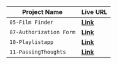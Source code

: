 | Project Name | Live URL |
| --- | --- |
| `05-Film Finder` | **[Link](https://keithrussel.github.io/Frontend-Engineering-Path/JavascriptnReact/05-FilmFinder/)** |
| `07-Authorization Form` | **[Link](https://codepen.io/keiiiiithh/pen/ExEXpQv)** |
| `10-Playlistapp` | **[Link](http://russel-jammming.surge.sh/)** |
| `11-PassingThoughts` | **[Link](http://russel-passingthoughts.surge.sh/)** |
 

